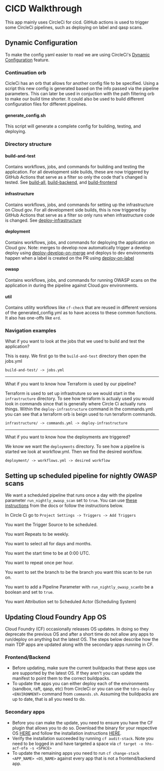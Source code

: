# CICD Walkthrough

This app mainly uses CircleCi for cicd. GitHub actions is used to trigger some CircleCi pipelines, such as deploying on label and qasp scans.

## Dynamic Configuration

To make the config yaml easier to read we are using CircleCi's [Dynamic Configuration](https://circleci.com/docs/dynamic-config/) feature.

### Continuation orb
CicleCi has an orb that allows for another config file to be specified. Using a script this new config is generated based on the info passed via the pipeline parameters. This can later be used in conjuction with the path filtering orb to make our build time shorter. It could also be used to build different configuration files for different pipelines.
#### generate_config.sh
This script will generate a complete config for building, testing, and deploying.

### Directory structure

#### build-and-test
Contains workflows, jobs, and commands for building and testing the application. For all development side builds, these are now triggered by GitHub Actions that serve as a filter so only the code that's changed is tested. See [build-all](../.github/workflows/build-all.yml), [build-backend](../.github/workflows/build-backend.yml), and [build-frontend](../.github/workflows/build-frontend.yml)

#### infrastructure
Contains workflows, jobs, and commands for setting up the infrastructure on Cloud gov. For all development side builds, this is now triggered by GitHub Actions that serve as a filter so only runs when infrastructure code is changed. See [deploy-infrastructure](../.github/workflows/deploy-infrastructure.yml)

#### deployment
Contains workflows, jobs, and commands for deploying the application on Cloud gov. Note: merges to develop now automatically trigger a develop deploy using [deploy-develop-on-merge](../.github/workflows/deploy-develop-on-merge.yml) and deploys to dev environments happen when a label is created on the PR using [deploy-on-label](../.github/workflows/deploy-on-label.yml)

#### owasp
Contains workflows, jobs, and commands for running OWASP scans on the application in during the pipeline against Cloud.gov environments.

#### util
Contains utility workflows like `cf-check` that are reused in different versions of the generated_config.yml as to have access to these common functions. It also has one-offs like `erd`.

### Navigation examples
What if you want to look at the jobs that we used to build and test the application?

This is easy. We first go to the `build-and-test` directory then open the jobs.yml

`build-and-test/ -> jobs.yml`

<hr />

What if you want to know how Terraform is used by our pipeline?

Terraform is used to set up infrastruture so we would start in the `infrastructure` directory. To see how terraform is actualy used you would look in commands since that is generally where Circle Ci actually runs things. Within the `deploy-infrastructure` command in the commands.yml you can see that a terraform orb is beign used to run terraform commands.

`infrastructure/ -> commands.yml -> deploy-infrastructure`

<hr />

What if you want to know how the deployments are triggered?

We know we want the `deployments` directory. To see how a pipeline is started we look at workflow.yml. Then we find the desired workflow.

`deployment/ -> workflows.yml -> desired workflow`

## Setting up scheduled pipeline for nightly OWASP scans
We want a scheduled pipeline that runs once a day with the pipeline parameter `run_nightly_owasp_scan` set to `true`. You can use [these instructions](https://circleci.com/docs/scheduled-pipelines/#project-settings) from the docs or follow the instructions below.

In Circle Ci go to `Project Settings -> Triggers -> Add Triggers`

You want the Trigger Source to be scheduled.

You want Repeats to be weekly.

You want to select all for days and months.

You want the start time to be at 0:00 UTC.

You want to repeat once per hour.

You want to set the branch to be the branch you want this scan to be run on.

You want to add a Pipeline Parameter with `run_nightly_owasp_scan`to be a boolean and set to `true`.

You want Attribution set to Scheduled Actor (Scheduling System)

## Updating Cloud Foundry App OS
Cloud Foundry (CF) occasionally releases OS updates. In doing so they deprecate the previous OS and after a short time
do not allow any apps to run/deploy on anything but the latest OS. The steps below describe how the main TDP apps are
updated along with the secondary apps running in CF.

### Frontend/Backend
 - Before updating, make sure the current buildpacks that these apps use are supported by the latest OS. If they aren't you can update the manifest to point them to the correct buildpacks.
 - To update the apps you can either deploy each of the environments (sandbox, raft, qasp, etc) from CircleCi or you can use the `tdrs-deploy <ENVIRONMENT>` command from `commands.sh`. Assuming the buildpacks are up to date, that is all you need to do.

### Secondary apps
 - Before you can make the update, you need to ensure you have the CF plugin that allows you to do so. Download the binary for your respective OS [HERE](https://github.com/cloudfoundry/stack-auditor/releases) and follow the installation instructions [HERE](https://docs.cloudfoundry.org/adminguide/stack-auditor.html#install).
  - Verify the installation succeeded by running `cf audit-stack`. Note you need to be logged in and have targeted a space via `cf target -o hhs-acf-ofa -s <SPACE>`
 - To update the remaining apps you need to run `cf change-stack <APP_NAME> <OS_NAME>` against every app that is not a frontend/backend app.
